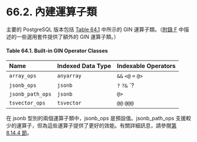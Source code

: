 # 66.2. 內建運算子類

主要的 PostgreSQL 版本包括 [Table 64.1](64.2.-built-in-operator-classes.md#table-64-1-built-in-gin-operator-classes) 中所示的 GIN 運算子類。（[附錄 F](../../appendixes/additional-supplied-modules/) 中描述的一些選用套件提供了額外的 GIN 運算子類。）

#### **Table 64.1. Built-in GIN Operator Classes**

| Name | Indexed Data Type | Indexable Operators |
| :--- | :--- | :--- |
| `array_ops` | `anyarray` | `&&` `<@` `=` `@>` |
| `jsonb_ops` | `jsonb` | `?` `?&` `?|` `@>` |
| `jsonb_path_ops` | `jsonb` | `@>` |
| `tsvector_ops` | `tsvector` | `@@` `@@@` |

在 jsonb 型別的兩個運算子類中，jsonb\_ops 是預設值。jsonb\_path\_ops 支援較少的運算子，但為這些運算子提供了更好的效能。有關詳細訊息，請參閱[第 8.14.4 節](../../the-sql-language/data-types/8.14.-json-xing-bie.md#8-14-4-jsonbindexing)。

